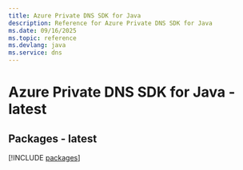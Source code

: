 ```yaml
---
title: Azure Private DNS SDK for Java
description: Reference for Azure Private DNS SDK for Java
ms.date: 09/16/2025
ms.topic: reference
ms.devlang: java
ms.service: dns
---
```

# Azure Private DNS SDK for Java - latest
## Packages - latest
[!INCLUDE [packages](private-dns-index.md)]